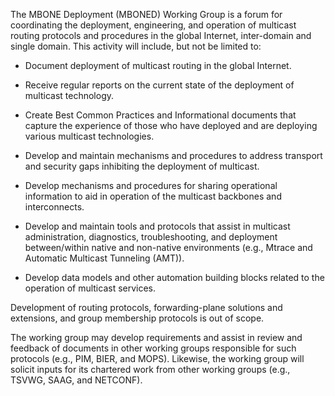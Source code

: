 The MBONE Deployment (MBONED) Working Group is a forum for coordinating the
deployment, engineering, and operation of multicast routing protocols 
and procedures in the global Internet, inter-domain and single domain. 
This activity will include, but not be limited to:

- Document deployment of multicast routing in the global Internet.

- Receive regular reports on the current state of the deployment of
  multicast technology.

- Create Best Common Practices and Informational documents that
  capture the experience of those who have deployed and are deploying
  various multicast technologies.

- Develop and maintain mechanisms and procedures to address transport
  and security gaps inhibiting the deployment of multicast.

- Develop mechanisms and procedures for sharing operational information
  to aid in operation of the multicast backbones and interconnects.

- Develop and maintain tools and protocols that assist in multicast administration,
  diagnostics, troubleshooting, and deployment between/within native and 
  non-native environments (e.g., Mtrace and Automatic Multicast Tunneling (AMT)).

- Develop data models and other automation building blocks related
  to the operation of multicast services.
  
Development of routing protocols, forwarding-plane solutions and extensions, and group membership protocols is out of scope.

The working group may develop requirements and assist in review and 
feedback of documents in other working groups responsible for such 
protocols (e.g., PIM, BIER, and MOPS). Likewise, the working group will solicit inputs for its chartered work from other working groups (e.g., TSVWG, SAAG, and NETCONF).
